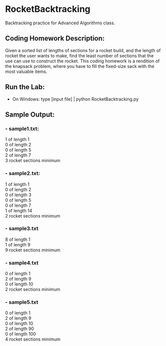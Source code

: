# RocketBacktracking
Backtracking practice for Advanced Algorithms class.
## Coding Homework Description:
Given a sorted list of lengths of sections for a rocket build, and the length of rocket the user wants to make, find the least number of sections that the use can use to construct the rocket. This coding homework is a rendition of the knapsack problem, where you have to fill the fixed-size sack with the most valuable items.
## Run the Lab:
- On Windows:
type [input file] | python RocketBacktracking.py
## Sample Output:
### - sample1.txt:
1 of length 1  
0 of length 2  
0 of length 5  
2 of length 7  
3 rocket sections minimum
### - sample2.txt:
1 of length 1  
0 of length 2  
0 of length 3  
0 of length 5  
0 of length 7  
1 of length 14  
2 rocket sections minimum
### - sample3.txt
8 of length 1  
1 of length 9  
9 rocket sections minimum
### - sample4.txt
0 of length 1  
2 of length 9  
0 of length 10  
2 rocket sections minimum
### - sample5.txt
0 of length 1  
2 of length 9  
0 of length 10  
2 of length 90  
0 of length 100  
4 rocket sections minimum
